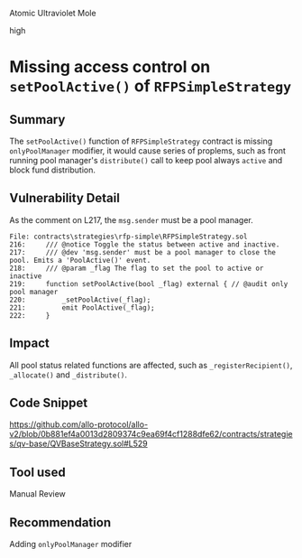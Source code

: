Atomic Ultraviolet Mole

high

# Missing access control on ````setPoolActive()```` of ````RFPSimpleStrategy````
## Summary
The ````setPoolActive()```` function of ````RFPSimpleStrategy````  contract is missing ````onlyPoolManager```` modifier, it would cause series of proplems, such as front running pool manager's ````distribute()```` call to keep pool always ````active```` and block fund distribution.

## Vulnerability Detail
As the comment on L217, the ````msg.sender```` must be a pool manager.
```solidity
File: contracts\strategies\rfp-simple\RFPSimpleStrategy.sol
216:     /// @notice Toggle the status between active and inactive.
217:     /// @dev 'msg.sender' must be a pool manager to close the pool. Emits a 'PoolActive()' event.
218:     /// @param _flag The flag to set the pool to active or inactive
219:     function setPoolActive(bool _flag) external { // @audit only pool manager
220:         _setPoolActive(_flag);
221:         emit PoolActive(_flag);
222:     }
```



## Impact
All pool status related functions are affected, such as ````_registerRecipient()````, ````_allocate()```` and ````_distribute()````.

## Code Snippet
https://github.com/allo-protocol/allo-v2/blob/0b881ef4a0013d2809374c9ea69f4cf1288dfe62/contracts/strategies/qv-base/QVBaseStrategy.sol#L529

## Tool used

Manual Review

## Recommendation
Adding ````onlyPoolManager```` modifier